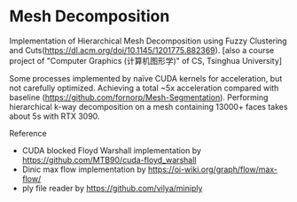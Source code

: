 # Mesh Decomposition
Implementation of Hierarchical Mesh Decomposition using Fuzzy Clustering and Cuts(https://dl.acm.org/doi/10.1145/1201775.882369). [also a course project of "Computer Graphics (计算机图形学)" of CS, Tsinghua University]

Some processes implemented by naïve CUDA kernels for acceleration, but not carefully optimized. Achieving a total ~5x acceleration compared with baseline (https://github.com/fornorp/Mesh-Segmentation). Performing hierarchical k-way decomposition on a mesh containing 13000+ faces takes about 5s with RTX 3090.

Reference

* CUDA blocked Floyd Warshall implementation by https://github.com/MTB90/cuda-floyd_warshall
* Dinic max flow implementation by https://oi-wiki.org/graph/flow/max-flow/
* ply file reader by https://github.com/vilya/miniply

